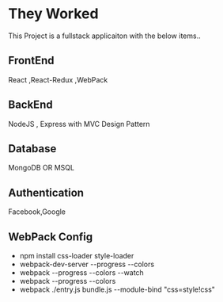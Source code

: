 # They Worked 

This Project is a fullstack applicaiton with the below items..
## FrontEnd
   React
   ,React-Redux
   ,WebPack
## BackEnd
   NodeJS , Express with MVC Design Pattern 
## Database
   MongoDB OR MSQL 
## Authentication 
   Facebook,Google

 ##  WebPack Config 
  *  npm install css-loader style-loader
  * webpack-dev-server --progress --colors    
  * webpack --progress --colors --watch    
  * webpack --progress --colors     
  * webpack ./entry.js bundle.js --module-bind "css=style!css"

